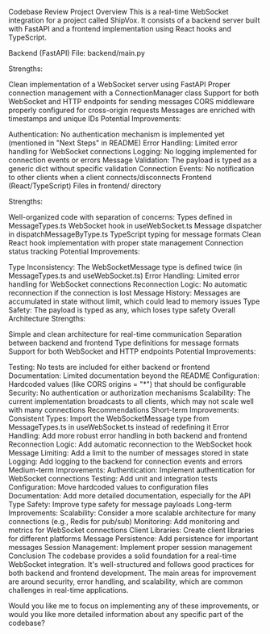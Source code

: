 Codebase Review
Project Overview
This is a real-time WebSocket integration for a project called ShipVox. It consists of a backend server built with FastAPI and a frontend implementation using React hooks and TypeScript.

Backend (FastAPI)
File: backend/main.py

Strengths:

Clean implementation of a WebSocket server using FastAPI
Proper connection management with a ConnectionManager class
Support for both WebSocket and HTTP endpoints for sending messages
CORS middleware properly configured for cross-origin requests
Messages are enriched with timestamps and unique IDs
Potential Improvements:

Authentication: No authentication mechanism is implemented yet (mentioned in "Next Steps" in README)
Error Handling: Limited error handling for WebSocket connections
Logging: No logging implemented for connection events or errors
Message Validation: The payload is typed as a generic dict without specific validation
Connection Events: No notification to other clients when a client connects/disconnects
Frontend (React/TypeScript)
Files in frontend/ directory

Strengths:

Well-organized code with separation of concerns:
Types defined in MessageTypes.ts
WebSocket hook in useWebSocket.ts
Message dispatcher in dispatchMessageByType.ts
TypeScript typing for message formats
Clean React hook implementation with proper state management
Connection status tracking
Potential Improvements:

Type Inconsistency: The WebSocketMessage type is defined twice (in MessageTypes.ts and useWebSocket.ts)
Error Handling: Limited error handling for WebSocket connections
Reconnection Logic: No automatic reconnection if the connection is lost
Message History: Messages are accumulated in state without limit, which could lead to memory issues
Type Safety: The payload is typed as any, which loses type safety
Overall Architecture
Strengths:

Simple and clean architecture for real-time communication
Separation between backend and frontend
Type definitions for message formats
Support for both WebSocket and HTTP endpoints
Potential Improvements:

Testing: No tests are included for either backend or frontend
Documentation: Limited documentation beyond the README
Configuration: Hardcoded values (like CORS origins = "*") that should be configurable
Security: No authentication or authorization mechanisms
Scalability: The current implementation broadcasts to all clients, which may not scale well with many connections
Recommendations
Short-term Improvements:
Consistent Types: Import the WebSocketMessage type from MessageTypes.ts in useWebSocket.ts instead of redefining it
Error Handling: Add more robust error handling in both backend and frontend
Reconnection Logic: Add automatic reconnection to the WebSocket hook
Message Limiting: Add a limit to the number of messages stored in state
Logging: Add logging to the backend for connection events and errors
Medium-term Improvements:
Authentication: Implement authentication for WebSocket connections
Testing: Add unit and integration tests
Configuration: Move hardcoded values to configuration files
Documentation: Add more detailed documentation, especially for the API
Type Safety: Improve type safety for message payloads
Long-term Improvements:
Scalability: Consider a more scalable architecture for many connections (e.g., Redis for pub/sub)
Monitoring: Add monitoring and metrics for WebSocket connections
Client Libraries: Create client libraries for different platforms
Message Persistence: Add persistence for important messages
Session Management: Implement proper session management
Conclusion
The codebase provides a solid foundation for a real-time WebSocket integration. It's well-structured and follows good practices for both backend and frontend development. The main areas for improvement are around security, error handling, and scalability, which are common challenges in real-time applications.

Would you like me to focus on implementing any of these improvements, or would you like more detailed information about any specific part of the codebase?
